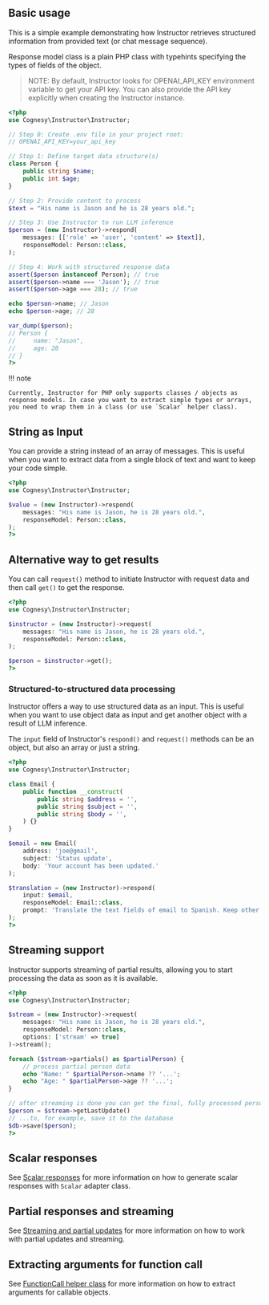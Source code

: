 ## Basic usage

This is a simple example demonstrating how Instructor retrieves structured information from provided text (or chat message sequence).

Response model class is a plain PHP class with typehints specifying the types of fields of the object.

> NOTE: By default, Instructor looks for OPENAI_API_KEY environment variable to get
> your API key. You can also provide the API key explicitly when creating the
> Instructor instance.

```php
<?php
use Cognesy\Instructor\Instructor;

// Step 0: Create .env file in your project root:
// OPENAI_API_KEY=your_api_key

// Step 1: Define target data structure(s)
class Person {
    public string $name;
    public int $age;
}

// Step 2: Provide content to process
$text = "His name is Jason and he is 28 years old.";

// Step 3: Use Instructor to run LLM inference
$person = (new Instructor)->respond(
    messages: [['role' => 'user', 'content' => $text]],
    responseModel: Person::class,
);

// Step 4: Work with structured response data
assert($person instanceof Person); // true
assert($person->name === 'Jason'); // true
assert($person->age === 28); // true

echo $person->name; // Jason
echo $person->age; // 28

var_dump($person);
// Person {
//     name: "Jason",
//     age: 28
// }
?>
```

!!! note

    Currently, Instructor for PHP only supports classes / objects as response models. In case you want to extract simple types or arrays, you need to wrap them in a class (or use `Scalar` helper class).



## String as Input

You can provide a string instead of an array of messages. This is useful when you want to extract data from a single block of text and want to keep your code simple.

```php
<?php
use Cognesy\Instructor\Instructor;

$value = (new Instructor)->respond(
    messages: "His name is Jason, he is 28 years old.",
    responseModel: Person::class,
);
?>
```


## Alternative way to get results

You can call `request()` method to initiate Instructor with request data
and then call `get()` to get the response.

```php
<?php
use Cognesy\Instructor\Instructor;

$instructor = (new Instructor)->request(
    messages: "His name is Jason, he is 28 years old.",
    responseModel: Person::class,
);

$person = $instructor->get();
?>
```


### Structured-to-structured data processing

Instructor offers a way to use structured data as an input. This is
useful when you want to use object data as input and get another object
with a result of LLM inference.

The `input` field of Instructor's `respond()` and `request()` methods
can be an object, but also an array or just a string.

```php
<?php
use Cognesy\Instructor\Instructor;

class Email {
    public function __construct(
        public string $address = '',
        public string $subject = '',
        public string $body = '',
    ) {}
}

$email = new Email(
    address: 'joe@gmail',
    subject: 'Status update',
    body: 'Your account has been updated.'
);

$translation = (new Instructor)->respond(
    input: $email,
    responseModel: Email::class,
    prompt: 'Translate the text fields of email to Spanish. Keep other fields unchanged.',
);
?>
```



## Streaming support

Instructor supports streaming of partial results, allowing you to start
processing the data as soon as it is available.

```php
<?php
use Cognesy\Instructor\Instructor;

$stream = (new Instructor)->request(
    messages: "His name is Jason, he is 28 years old.",
    responseModel: Person::class,
    options: ['stream' => true]
)->stream();

foreach ($stream->partials() as $partialPerson) {
    // process partial person data
    echo "Name: " $partialPerson->name ?? '...';
    echo "Age: " $partialPerson->age ?? '...';
}

// after streaming is done you can get the final, fully processed person object...
$person = $stream->getLastUpdate()
// ...to, for example, save it to the database
$db->save($person);
?>
```


## Scalar responses

See [Scalar responses](/essentials/scalars) for more information on how to generate scalar responses with `Scalar` adapter class.


## Partial responses and streaming

See [Streaming and partial updates](/advanced/partials) for more information on how to work with partial updates and streaming.


## Extracting arguments for function call

See [FunctionCall helper class](/advanced/function_calls) for more information on how to extract arguments for callable objects.
